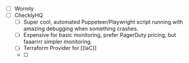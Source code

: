 

- [ ] Wormly
- [ ] ChecklyHQ
	- [ ] Super cool, automated Puppeteer/Playwright script running with amazing debugging when something crashes.
	- [ ] Expensive for basic monitoring, prefer PagerDuty pricing, but faaarrrr simpler monitoring.
	- [ ] Terraform Provider for [[IaC]]
	- [ ] 